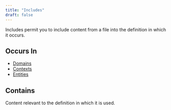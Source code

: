 ```yaml
---
title: "Includes"
draft: false
---
```


Includes permit you to include content from a file into the definition in which
it occurs. 

## Occurs In
* [Domains](domain)
* [Contexts](context)
* [Entities](entity)

## Contains
Content relevant to the definition in which it is used.
